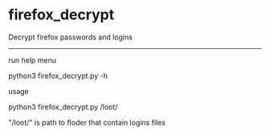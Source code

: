 # firefox_decrypt
Decrypt firefox passwords and logins

------------------------------------

run help menu

python3 firefox_decrypt.py -h

usage

python3 firefox_decrypt.py /loot/

"/loot/" is path to floder that contain logins files
